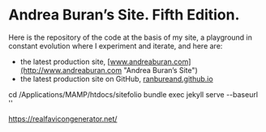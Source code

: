 # Andrea Buran’s Site. Fifth Edition.

Here is the repository of the code at the basis of my site, a playground in constant evolution where I experiment and iterate, and here are:

+ the latest production site, [www.andreaburan.com](http://www.andreaburan.com "Andrea Buran’s Site")
+ the latest production site on GitHub, [ranbureand.github.io](http://ranbureand.github.io "Andrea Buran’s Site on GitHub")

cd /Applications/MAMP/htdocs/sitefolio
bundle exec jekyll serve --baseurl ''

https://realfavicongenerator.net/

